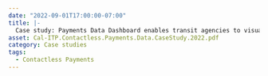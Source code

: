 ```yaml
---
date: "2022-09-01T17:00:00-07:00"
title: |-
  Case study: Payments Data Dashboard enables transit agencies to visualize their contactless payments data
asset: Cal-ITP.Contactless.Payments.Data.CaseStudy.2022.pdf
category: Case studies
tags:
  - Contactless Payments
---
```

